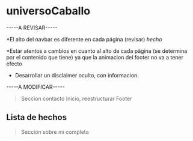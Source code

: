 # universoCaballo

-----A REVISAR-----

*El alto del navbar es diferente en cada página (revisar)  *hecho*

*Estar atentos a cambios en cuanto al alto de cada página (se determina por el contenido que tiene) ya que la animacion del footer no va a tener efecto

+ Desarrollar un disclaimer oculto, con informacion.


-----A MODIFICAR-----

> Seccion contacto 
> Inicio, reestructurar
> Footer

## Lista de hechos

> Seccion sobre mi completa


